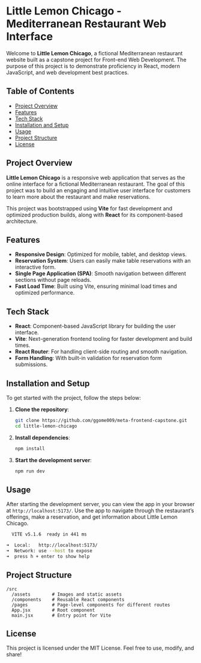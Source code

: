 # Little Lemon Chicago - Mediterranean Restaurant Web Interface

Welcome to **Little Lemon Chicago**, a fictional Mediterranean restaurant website built as a capstone project for Front-end Web Development. The purpose of this project is to demonstrate proficiency in React, modern JavaScript, and web development best practices.

## Table of Contents

- [Project Overview](#project-overview)
- [Features](#features)
- [Tech Stack](#tech-stack)
- [Installation and Setup](#installation-and-setup)
- [Usage](#usage)
- [Project Structure](#project-structure)
- [License](#license)

## Project Overview

**Little Lemon Chicago** is a responsive web application that serves as the online interface for a fictional Mediterranean restaurant. The goal of this project was to build an engaging and intuitive user interface for customers to learn more about the restaurant and make reservations.

This project was bootstrapped using **Vite** for fast development and optimized production builds, along with **React** for its component-based architecture.

## Features

- **Responsive Design**: Optimized for mobile, tablet, and desktop views.
- **Reservation System**: Users can easily make table reservations with an interactive form.
- **Single Page Application (SPA)**: Smooth navigation between different sections without page reloads.
- **Fast Load Time**: Built using Vite, ensuring minimal load times and optimized performance.

## Tech Stack

- **React**: Component-based JavaScript library for building the user interface.
- **Vite**: Next-generation frontend tooling for faster development and build times.
- **React Router**: For handling client-side routing and smooth navigation.
- **Form Handling**: With built-in validation for reservation form submissions.

## Installation and Setup

To get started with the project, follow the steps below:

1. **Clone the repository**:
   ```bash
   git clone https://github.com/ggome009/meta-frontend-capstone.git
   cd little-lemon-chicago
   ```

2. **Install dependencies**:
   ```bash
   npm install
   ```

3. **Start the development server**:
   ```bash
   npm run dev
   ```

## Usage

After starting the development server, you can view the app in your browser at `http://localhost:5173/`. Use the app to navigate through the restaurant’s offerings, make a reservation, and get information about Little Lemon Chicago.

   ```bash
     VITE v5.1.6  ready in 441 ms

  ➜  Local:   http://localhost:5173/
  ➜  Network: use --host to expose
  ➜  press h + enter to show help
   ```

## Project Structure

```
/src
  /assets        # Images and static assets
  /components    # Reusable React components
  /pages         # Page-level components for different routes
  App.jsx        # Root component
  main.jsx       # Entry point for Vite
```

## License

This project is licensed under the MIT License. Feel free to use, modify, and share!